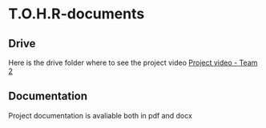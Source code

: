 # T.O.H.R-documents

## Drive
Here is the drive folder where to see the project video
[Project video - Team 2](https://drive.google.com/drive/u/1/folders/1nfJvvLZ-XcFIx445rsK6M35NgumOfuhI)

## Documentation
Project documentation is avaliable both in pdf and docx
